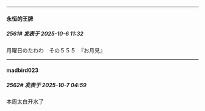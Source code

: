 ﻿
*****

####  永恒的王牌  
##### 2561#       发表于 2025-10-6 11:32

月曜日のたわわ　その５５５　『お月見』


*****

####  madbird023  
##### 2562#       发表于 2025-10-7 04:59

本周太白开水了

